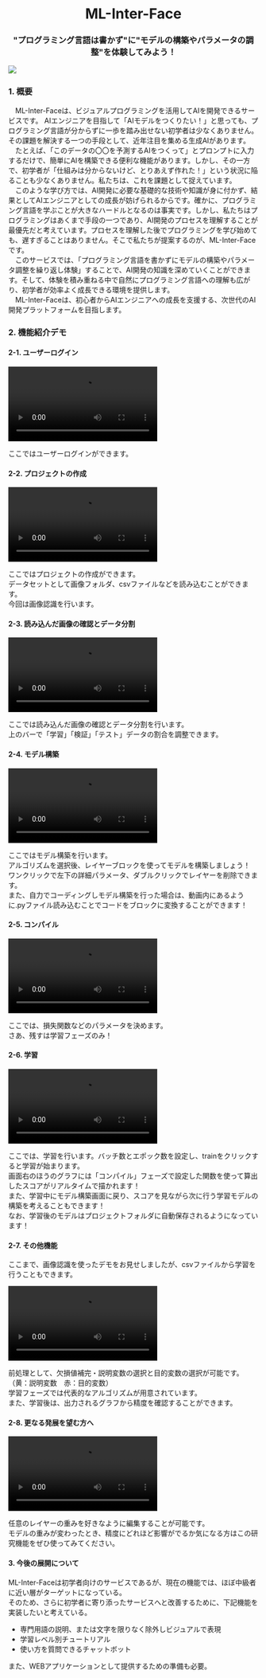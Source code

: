 <html>
  <h1 align="center">ML-Inter-Face</h1>
  <h3 align="center">"プログラミング言語は書かず"に"モデルの構築やパラメータの調整"を体験してみよう！</h3>
  <a href="https://open.vscode.dev/paccho/ML-Inter-Face"><img src="https://img.shields.io/static/v1?logo=visualstudiocode&label=&message=Open%20in%20Visual%20Studio%20Code&labelColor=2c2c32&color=007acc&logoColor=007acc"></img></a>
  <h3>1. 概要</h3>
  <p>　ML-Inter-Faceは、ビジュアルプログラミングを活用してAIを開発できるサービスです。
     AIエンジニアを目指して「AIモデルをつくりたい！」と思っても、プログラミング言語が分からずに一歩を踏み出せない初学者は少なくありません。その課題を解決する一つの手段として、近年注目を集める生成AIがあります。<br>
     　たとえば、「このデータの〇〇を予測するAIをつくって」とプロンプトに入力するだけで、簡単にAIを構築できる便利な機能があります。しかし、その一方で、初学者が「仕組みは分からないけど、とりあえず作れた！」という状況に陥ることも少なくありません。私たちは、これを課題として捉えています。<br>
     　このような学び方では、AI開発に必要な基礎的な技術や知識が身に付かず、結果としてAIエンジニアとしての成長が妨げられるからです。確かに、プログラミング言語を学ぶことが大きなハードルとなるのは事実です。しかし、私たちはプログラミングはあくまで手段の一つであり、AI開発のプロセスを理解することが最優先だと考えています。プロセスを理解した後でプログラミングを学び始めても、遅すぎることはありません。そこで私たちが提案するのが、ML-Inter-Faceです。<br>
     　このサービスでは、「プログラミング言語を書かずにモデルの構築やパラメータ調整を繰り返し体験」することで、AI開発の知識を深めていくことができます。そして、体験を積み重ねる中で自然にプログラミング言語への理解も広がり、初学者が効率よく成長できる環境を提供します。<br>
     　ML-Inter-Faceは、初心者からAIエンジニアへの成長を支援する、次世代のAI開発プラットフォームを目指します。<br>
     </p>
  <h3>2. 機能紹介デモ</h3>
  <h4>2-1. ユーザーログイン</h4>
  <video src="https://github.com/user-attachments/assets/8901a439-bd87-46fe-be66-c028dba7d3c6" setRate=2></video>
  <p>ここではユーザーログインができます。</p>

  <h4>2-2. プロジェクトの作成</h4>
  <video src="https://github.com/user-attachments/assets/611b4cf8-ccc7-49a6-954f-f3485acf6690"></video>
  <p>ここではプロジェクトの作成ができます。<br>データセットとして画像フォルダ、csvファイルなどを読み込むことができます。<br>今回は画像認識を行います。</p>

  <h4>2-3. 読み込んだ画像の確認とデータ分割</h4>
  <video src="https://github.com/user-attachments/assets/751359ce-752c-405b-8275-4607a1579f9e"></video>
  <p>ここでは読み込んだ画像の確認とデータ分割を行います。<br>上のバーで「学習」「検証」「テスト」データの割合を調整できます。</p>

  <h4>2-4. モデル構築</h4>
  <video src="https://github.com/user-attachments/assets/603a4073-f85c-4a9a-a8f1-887447791286"></video>
  <p>ここではモデル構築を行います。<br>アルゴリズムを選択後、レイヤーブロックを使ってモデルを構築しましょう！<br>
     ワンクリックで左下の詳細パラメータ、ダブルクリックでレイヤーを削除できます。<br>
     また、自力でコーディングしモデル構築を行った場合は、動画内にあるように.pyファイル読み込むことでコードをブロックに変換することができます！<br></p>
  
  <h4>2-5. コンパイル</h4>
  <video src="https://github.com/user-attachments/assets/2a5b6faf-2651-4e50-93b7-b260609cd5ef"></video>
  <p>ここでは、損失関数などのパラメータを決めます。<br>さあ、残すは学習フェーズのみ！</p>

  <h4>2-6. 学習</h4>
  <video src="https://github.com/user-attachments/assets/b3d74e9f-dcbb-4b42-9d50-b417be52c429"></video>
  <p>ここでは、学習を行います。バッチ数とエポック数を設定し、trainをクリックすると学習が始まります。<br>画面右のほうのグラフには「コンパイル」フェーズで設定した関数を使って算出したスコアがリアルタイムで描かれます！<br>
     また、学習中にモデル構築画面に戻り、スコアを見ながら次に行う学習モデルの構築を考えることもできます！<br>
     なお、学習後のモデルはプロジェクトフォルダに自動保存されるようになっています！</p>
  
  <h4>2-7. その他機能</h4>
  <p>ここまで、画像認識を使ったデモをお見せしましたが、csvファイルから学習を行うこともできます。</p>
  <video src="https://github.com/user-attachments/assets/66a10790-6195-41e9-acdb-4cbc746d3597"></video>
  <p>前処理として、欠損値補完・説明変数の選択と目的変数の選択が可能です。（黄：説明変数　赤：目的変数）<br>
     学習フェーズでは代表的なアルゴリズムが用意されています。<br>
     また、学習後は、出力されるグラフから精度を確認することができます。</p>

  <h4>2-8. 更なる発展を望む方へ</h4>
  <video src="https://github.com/user-attachments/assets/d8e45a5a-85a1-4718-84a0-a9c81dd8810f"></video>
  <p>任意のレイヤーの重みを好きなように編集することが可能です。<br>
     モデルの重みが変わったとき、精度にどれほど影響がでるか気になる方はこの研究機能をぜひ使ってみてください。</p>

  <h4>3. 今後の展開について</h4>
  <p>ML-Inter-Faceは初学者向けのサービスであるが、現在の機能では、ほぼ中級者に近い層がターゲットになっている。<br>そのため、さらに初学者に寄り添ったサービスへと改善するために、下記機能を実装したいと考えている。</p>
  <ul>
    <li>専門用語の説明、または文字を限りなく除外しビジュアルで表現</li>
    <li>学習レベル別チュートリアル</li>
    <li>使い方を質問できるチャットボット</li>
  </ul>
  <p>また、WEBアプリケーションとして提供するための準備も必要。</p>

</html>
































